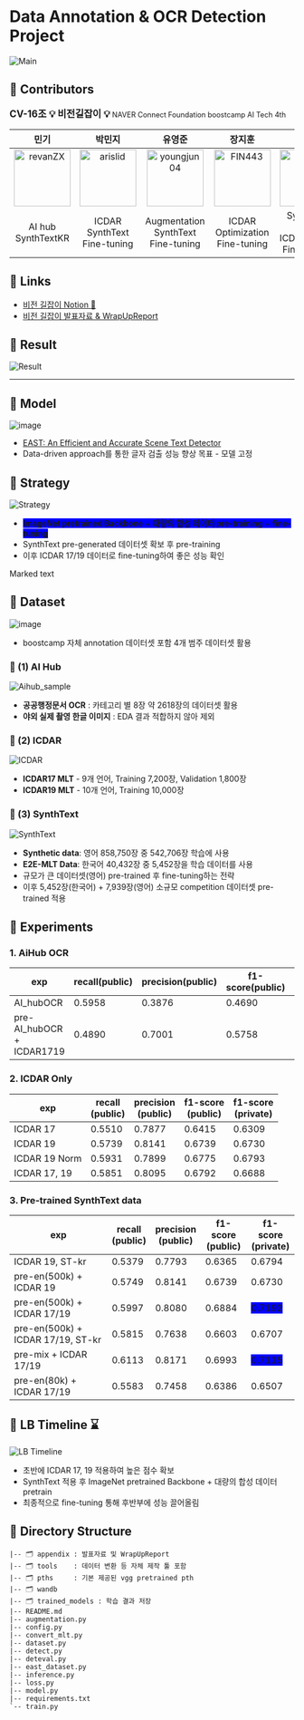 # **Data Annotation & OCR Detection Project**
![Main](https://user-images.githubusercontent.com/103131249/214512646-bd6acd0d-17e6-4884-9204-cce8585bcb71.png)


## 📰 **Contributors**
<p><span style="font-size : 120%; font-weight : bold">CV-16조 💡 비전길잡이 💡</span><span style="font-size : 90%"> NAVER Connect Foundation boostcamp AI Tech 4th</span></p>


|민기|박민지|유영준|장지훈|최동혁|
|:----:|:----:|:----:|:---:|:---:|
|[<img alt="revanZX" src="https://avatars.githubusercontent.com/u/25689849?v=4&s=100" width="100">](https://github.com/revanZX)|[<img alt="arislid" src="https://avatars.githubusercontent.com/u/46767966?v=4&s=100" width="100">](https://github.com/arislid)|[<img alt="youngjun04" src="https://avatars.githubusercontent.com/u/113173095?v=4&s=100" width="100">](https://github.com/youngjun04)|[<img alt="FIN443" src="https://avatars.githubusercontent.com/u/70796031?v=4&s=100" width="100">](https://github.com/FIN443)|[<img alt="choipp" src="https://avatars.githubusercontent.com/u/103131249?v=4&s=117" width="100">](https://github.com/choipp)|
|AI hub</br>SynthTextKR | ICDAR</br>SynthText</br>Fine-tuning | Augmentation</br>SynthText</br>Fine-tuning | ICDAR</br>Optimization</br>Fine-tuning | SynthText 500k</br>ICDAR 17/19</br> Fine-tuning|

## 📰 **Links**
- [비전 길잡이 Notion 📝](https://vision-pathfinder.notion.site/b90e838e2bc24dccb97e7e7e578c0191)
- [비전 길잡이 발표자료 & WrapUpReport](./appendix/)

## 📰 **Result**
![Result](https://user-images.githubusercontent.com/103131249/214503241-f2105573-aaae-4c7f-a2a7-d5795ec883ba.png)

---
## 📰 **Model**
![image](https://user-images.githubusercontent.com/103131249/214510914-90e32259-e766-4537-9ab3-df3213d4ae36.png)
- [EAST: An Efficient and Accurate Scene Text Detector](https://github.com/SakuraRiven/EAST)
- Data-driven approach를 통한 글자 검출 성능 향상 목표 - 모델 고정

## 📰 **Strategy**
![Strategy](https://user-images.githubusercontent.com/103131249/214511736-cebe9c5a-83b5-4f4a-898a-38f5da3b2129.png)
- <span style="background-color: #0000FF">**ImageNet pretrained Backbone** + **대량의 합성 데이터 pre-training** + **fine-tuning**</span>
- SynthText pre-generated 데이터셋 확보 후 pre-training
- 이후 ICDAR 17/19 데이터로 fine-tuning하여 좋은 성능 확인

Marked text

## 📘 **Dataset**

![image](https://user-images.githubusercontent.com/113173095/214503526-04a7e69e-fa9c-4bad-b0c0-293bae4475c4.png)
- boostcamp 자체 annotation 데이터셋 포함 4개 범주 데이터셋 활용

### **📘 (1) AI Hub**
![Aihub_sample](https://user-images.githubusercontent.com/46767966/214509698-c4c36a63-7df1-4072-8875-abb33b9d747d.png)
- **공공행정문서 OCR** : 카테고리 별 8장 약 2618장의 데이터셋 활용
- **야외 실제 촬영 한글 이미지**  : EDA 결과 적합하지 않아 제외

### **📘 (2) ICDAR**
![ICDAR](https://user-images.githubusercontent.com/103131249/214517208-7b4583a6-a678-4673-a933-0a9beaa2506b.png)
- **ICDAR17 MLT** - 9개 언어, Training 7,200장, Validation 1,800장
- **ICDAR19 MLT** - 10개 언어, Training 10,000장

### **📘 (3) SynthText**
![SynthText](https://user-images.githubusercontent.com/103131249/214511477-0b25d967-8cf3-46c3-b8d6-f9b2420b9c7e.png)
- **Synthetic data**: 영어 858,750장 중 542,706장 학습에 사용
- **E2E-MLT Data**: 한국어 40,432장 중 5,452장을 학습 데이터를 사용
- 규모가 큰 데이터셋(영어) pre-trained 후 fine-tuning하는 전략
- 이후 5,452장(한국어) + 7,939장(영어) 소규모 competition 데이터셋 pre-trained 적용

## 📰 **Experiments**
### **1. AiHub OCR**

| exp                       | recall(public) | precision(public) | f1-score(public) | f1-score(private) |
| ------------------------- | -------------------- | ----------------------- | ---------------------- | ----------------------- |
| AI_hubOCR                 | 0.5958               | 0.3876                  | 0.4690                 | 0.5097                  |
| pre-AI_hubOCR + ICDAR1719 | 0.4890               | 0.7001                  | 0.5758                 | 0.6087                  |

### **2. ICDAR Only**

| exp           | recall<br />(public) | precision<br />(public) | f1-score<br />(public) | f1-score<br />(private) |
| ------------- | -------------------- | ----------------------- | ---------------------- | ----------------------- |
| ICDAR 17      | 0.5510               | 0.7877                  | 0.6415                 | 0.6309                  |
| ICDAR 19      | 0.5739               | 0.8141                  | 0.6739                 | 0.6730                  |
| ICDAR 19 Norm | 0.5931               | 0.7899                  | 0.6775                 | 0.6793                  |
| ICDAR 17, 19  | 0.5851               | 0.8095                  | 0.6792                 | 0.6688                  |



### **3. Pre-trained SynthText data**

| exp                               | recall<br />(public) | precision<br />(public) | f1-score<br />(public) | f1-score<br />(private) |
| --------------------------------- | -------------------- | ----------------------- | ---------------------- | ----------------------- |
| ICDAR 19, ST-kr                   | 0.5379               | 0.7793                  | 0.6365                 | 0.6794                  |
| pre-en(500k) + ICDAR 19           | 0.5749               | 0.8141                  | 0.6739                 | 0.6730                  |
| pre-en(500k) + ICDAR 17/19        | 0.5997               | 0.8080                  | 0.6884                 | <span style="background-color: #0000FF">0.7192</span>                  |
| pre-en(500k) + ICDAR 17/19, ST-kr | 0.5815               | 0.7638                  | 0.6603                 | 0.6707                  |
| pre-mix + ICDAR 17/19             | 0.6113               | 0.8171                  | 0.6993                 | <span style="background-color: #0000FF">0.7115</span>                  |
| pre-en(80k) + ICDAR 17/19         | 0.5583               | 0.7458                  | 0.6386                 | 0.6507                  |



## 📰 **LB Timeline ⌛**
![LB Timeline](https://user-images.githubusercontent.com/103131249/214514024-e8c98ae4-c446-4fa9-a343-e530369c6964.png)

- 초반에 ICDAR 17, 19 적용하여 높은 점수 확보
- SynthText 적용 후 ImageNet pretrained Backbone + 대량의 합성 데이터 pretrain
- 최종적으로 fine-tuning 통해 후반부에 성능 끌어올림

## 📰 **Directory Structure**

```
|-- 🗂 appendix : 발표자료 및 WrapUpReport
|-- 🗂 tools    : 데이터 변환 등 자체 제작 툴 포함
|-- 🗂 pths     : 기본 제공된 vgg pretrained pth
|-- 🗂 wandb    
|-- 🗂 trained_models : 학습 결과 저장
|-- README.md
|-- augmentation.py
|-- config.py
|-- convert_mlt.py
|-- dataset.py
|-- detect.py
|-- deteval.py
|-- east_dataset.py
|-- inference.py
|-- loss.py
|-- model.py
|-- requirements.txt
`-- train.py
```